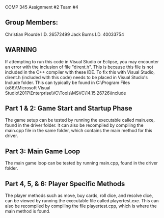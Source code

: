 COMP 345 Assignment #2 Team #4

Group Members:
--------------

Christian Plourde I.D. 26572499
Jack Burns I.D. 40033754


WARNING
---------------------------------------
If attempting to run this code in Visual Studio or Eclipse, you may encounter an error with the inclusion of file "dirent.h".
This is because this file is not included in the C++ compiler with these IDE.
To fix this with Visual Studio, dirent.h (included with this code) needs to be placed in Visual Studio's Include folder.
This can typically be found in 
C:\Program Files (x86)\Microsoft Visual Studio\2017\Enterprise\VC\Tools\MSVC\14.15.26726\include



Part 1 & 2: Game Start and Startup Phase
----------------------------------------

The game setup can be tested by running the executable called main.exe, found in the driver folder. It can also be recompiled by compiling the main.cpp file in the same folder, which contains the main method for this driver.

Part 3: Main Game Loop
---------------------------------------
The main game loop can be tested by running main.cpp, found in the driver folder.

Part 4, 5, & 6: Player Specific Methods
---------------------------------------

The player methods such as move, buy cards, roll dice, and resolve dice, can be viewed by running the executable file called playertest.exe. This can also be recompiled by compiling the file playertest.cpp, which is where the main method is found.

